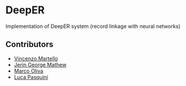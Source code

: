 # DeepER
Implementation of DeepER system (record linkage with neural networks)

## Contributors
- [Vincenzo Martello](https://github.com/vincenzomartello)
- [Jerin George Mathew](https://github.com/jgeorgemathew)
- [Marco Oliva](https://github.com/maroliva)
- [Luca Pasquini](https://github.com/lucapas)
